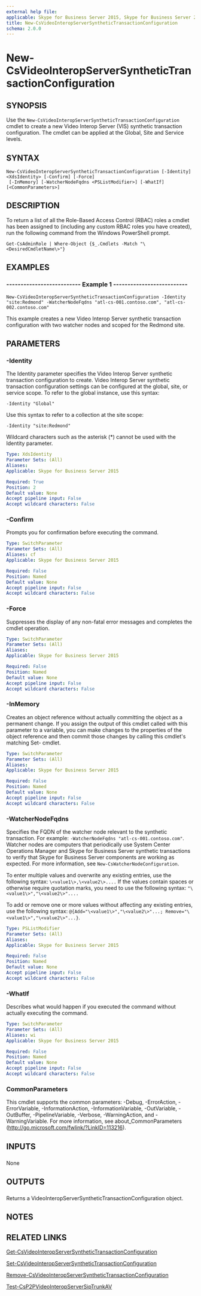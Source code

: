 ```yaml
---
external help file: 
applicable: Skype for Business Server 2015, Skype for Business Server 2019
title: New-CsVideoInteropServerSyntheticTransactionConfiguration
schema: 2.0.0
---
```


# New-CsVideoInteropServerSyntheticTransactionConfiguration

## SYNOPSIS
Use the `New-CsVideoInteropServerSyntheticTransactionConfiguration` cmdlet to create a new Video Interop Server (VIS) synthetic transaction configuration.
The cmdlet can be applied at the Global, Site and Service levels.

## SYNTAX

```
New-CsVideoInteropServerSyntheticTransactionConfiguration [-Identity] <XdsIdentity> [-Confirm] [-Force]
 [-InMemory] [-WatcherNodeFqdns <PSListModifier>] [-WhatIf] [<CommonParameters>]
```

## DESCRIPTION
To return a list of all the Role-Based Access Control (RBAC) roles a cmdlet has been assigned to (including any custom RBAC roles you have created), run the following command from the Windows PowerShell prompt.

`Get-CsAdminRole | Where-Object {$_.Cmdlets -Match "\<DesiredCmdletName\>"}`

## EXAMPLES

### -------------------------- Example 1 --------------------------
```
New-CsVideoInteropServerSyntheticTransactionConfiguration -Identity "site:Redmond" -WatcherNodeFqdns "atl-cs-001.contoso.com", "atl-cs-002.contoso.com"
```

This example creates a new Video Interop Server synthetic transaction configuration with two watcher nodes and scoped for the Redmond site.


## PARAMETERS

### -Identity
The Identity parameter specifies the Video Interop Server synthetic transaction configuration to create.
Video Interop Server synthetic transaction configuration settings can be configured at the global, site, or service scope.
To refer to the global instance, use this syntax:

`-Identity "Global"`

Use this syntax to refer to a collection at the site scope:

`-Identity "site:Redmond"`

Wildcard characters such as the asterisk (*) cannot be used with the Identity parameter.

```yaml
Type: XdsIdentity
Parameter Sets: (All)
Aliases: 
Applicable: Skype for Business Server 2015

Required: True
Position: 2
Default value: None
Accept pipeline input: False
Accept wildcard characters: False
```

### -Confirm
Prompts you for confirmation before executing the command.

```yaml
Type: SwitchParameter
Parameter Sets: (All)
Aliases: cf
Applicable: Skype for Business Server 2015

Required: False
Position: Named
Default value: None
Accept pipeline input: False
Accept wildcard characters: False
```

### -Force
Suppresses the display of any non-fatal error messages and completes the cmdlet operation.

```yaml
Type: SwitchParameter
Parameter Sets: (All)
Aliases: 
Applicable: Skype for Business Server 2015

Required: False
Position: Named
Default value: None
Accept pipeline input: False
Accept wildcard characters: False
```

### -InMemory
Creates an object reference without actually committing the object as a permanent change.
If you assign the output of this cmdlet called with this parameter to a variable, you can make changes to the properties of the object reference and then commit those changes by calling this cmdlet's matching Set- cmdlet.

```yaml
Type: SwitchParameter
Parameter Sets: (All)
Aliases: 
Applicable: Skype for Business Server 2015

Required: False
Position: Named
Default value: None
Accept pipeline input: False
Accept wildcard characters: False
```

### -WatcherNodeFqdns
Specifies the FQDN of the watcher node relevant to the synthetic transaction.
For example: `-WatcherNodeFqdns "atl-cs-001.contoso.com"`.
Watcher nodes are computers that periodically use System Center Operations Manager and Skype for Business Server synthetic transactions to verify that Skype for Business Server components are working as expected.
For more information, see `New-CsWatcherNodeConfiguration`.

To enter multiple values and overwrite any existing entries, use the following syntax: `\<value1\>,\<value2\>....`
If the values contain spaces or otherwise require quotation marks, you need to use the following syntax: `"\<value1\>","\<value2\>"....`

To add or remove one or more values without affecting any existing entries, use the following syntax: `@{Add="\<value1\>","\<value2\>"...; Remove="\<value1\>","\<value2\>"...}`.

```yaml
Type: PSListModifier
Parameter Sets: (All)
Aliases: 
Applicable: Skype for Business Server 2015

Required: False
Position: Named
Default value: None
Accept pipeline input: False
Accept wildcard characters: False
```

### -WhatIf
Describes what would happen if you executed the command without actually executing the command.

```yaml
Type: SwitchParameter
Parameter Sets: (All)
Aliases: wi
Applicable: Skype for Business Server 2015

Required: False
Position: Named
Default value: None
Accept pipeline input: False
Accept wildcard characters: False
```

### CommonParameters
This cmdlet supports the common parameters: -Debug, -ErrorAction, -ErrorVariable, -InformationAction, -InformationVariable, -OutVariable, -OutBuffer, -PipelineVariable, -Verbose, -WarningAction, and -WarningVariable. For more information, see about_CommonParameters (http://go.microsoft.com/fwlink/?LinkID=113216).

## INPUTS

###  
None

## OUTPUTS

###  
Returns a VideoInteropServerSyntheticTransactionConfiguration object.

## NOTES

## RELATED LINKS

[Get-CsVideoInteropServerSyntheticTransactionConfiguration](Get-CsVideoInteropServerSyntheticTransactionConfiguration.md)

[Set-CsVideoInteropServerSyntheticTransactionConfiguration](Set-CsVideoInteropServerSyntheticTransactionConfiguration.md)

[Remove-CsVideoInteropServerSyntheticTransactionConfiguration](Remove-CsVideoInteropServerSyntheticTransactionConfiguration.md)

[Test-CsP2PVideoInteropServerSipTrunkAV](Test-CsP2PVideoInteropServerSipTrunkAV.md)
